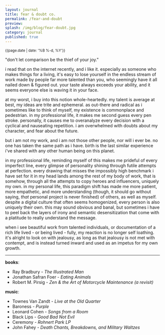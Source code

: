 ```yaml
---
layout: journal
title: fear & doubt co.
permalink: /fear-and-doubt
preview: 
splash: /img/blog/fear-doubt.jpg
category: journal
published: true
---
```


<small>{{page.date | date: '%B %-d, %Y'}}</small>

"don't let comparison be the thief of your joy."

i read that on the internet recently, and i like it. especially as someone who makes things for a living, it's easy to lose yourself in the endless stream of work made by people far more talented than you, who seemingly have it all nailed down & figured out. your taste always exceeds your ability, and it seems everyone else is waving it in your face. 

at my worst, i buy into this notion whole-heartedly. my talent is average at best, my ideas are trite and ephemeral. as out-there and radical as i sometimes like to think of myself, my existence is commonplace and pedestrian. in my professional life, it makes me second guess every pen stroke. personally, it causes me to overanalyze every decision with a cyclical and nauseating repetition. i am overwhelmed with doubts about my character, and fear about the future.

but i am not my work, and i am not those other people, nor will i ever be. no one has taken the same path as i have. birth is the last similar experience i've shared with any other human being on this planet. 

in my professional life, reminding myself of this makes me prideful of every imperfect line, every glimpse of personality shining through futile attempts at perfection. every drawing that misses the impossibly high benchmark i have set for it in my head lands among the rest of my body of work, that is somehow, through all the attempts to copy heroes and influencers, uniquely my own. in my personal life, this paradigm shift has made me more patient, more empathetic, and more understanding (though, it should go without saying, _that_ personal project is never finished) of others, as well as myself. despite a digital culture that often seems homogenized, every person is also uniquely their own. this may sound obvious and banal, but sometimes i have to peel back the layers of irony and semantic desensitization that come with a platitude to really understand the message. 

when i see beautiful work from talented individuals, or documentation of a rich life lived - or being lived - fully, my reaction is no longer self loathing. it's alright to look on with jealousy, as long as that jealousy is not met with contempt, and is instead turned inward and used as an impetus for my own growth. 


---

__books__:

 - Ray Bradbury - _The Illustrated Man_
 - Jonathan Safran Foer - _Eating Animals_
 - Robert M. Pirsig - _Zen & the Art of Motorcycle Maintenance (a revisit)_

__music__:

 - Townes Van Zandt - _Live at the Old Quarter_
 - Baroness - _Purple_
 - Leonard Cohen - _Songs from a Room_
 - Black Lips - _Good Bad Not Evil_
 - Ceremony - _Rohnert Park LP_
 - John Fahey - _Death Chants, Breakdowns, and Military Waltzes_
